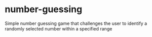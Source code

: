 # number-guessing
Simple number guessing game that challenges the user to identify a randomly selected number within a specified range
